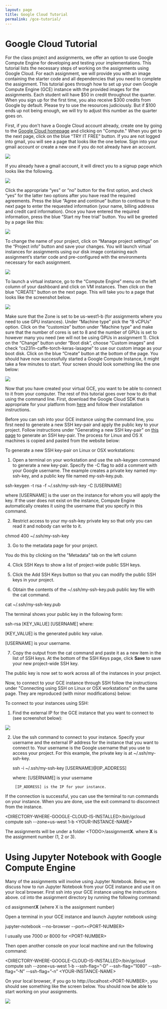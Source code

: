 ```yaml
---
layout: page
title: Google Cloud Tutorial
permalink: /gce-tutorial/
---
```

# Google Cloud Tutorial #

For the class project and assignments, we offer an option to use Google Compute Engine for developing and testing your 
implementations. This tutorial lists the necessary steps of working on the assignments using Google Cloud. 
For each assignment, we will provide you with an image containing the starter code and all dependencies that you need to 
complete the assignment. This tutorial goes through how to set up your own Google Compute Engine (GCE) instance with the 
provided images for the assignments. Each student will have $50 in credit throughout the quarter. When you sign up for the first time, you also receive $300 credits from Google by default. Please try to use the resources judiciously. But if $100 ends up not being enough, we will try to adjust this number as the quarter goes on.

First, if you don't have a Google Cloud account already, create one by going to the [Google Cloud homepage](https://cloud.google.com/?utm_source=google&utm_medium=cpc&utm_campaign=2015-q2-cloud-na-gcp-skws-freetrial-en&gclid=CP2e4PPpiNMCFU9bfgodGHsA1A "Title") and clicking on "Compute." When you get to the next page, click on the blue “TRY IT FREE” button. If you are not logged into gmail, you will see a page that looks like the one below. Sign into your gmail account or create a new one if you do not already have an account. 

<div class='fig figcenter fighighlight'>
  <img src='/assets/cloud-launching-screen.png'>
</div>

If you already have a gmail account, it will direct you to a signup page which looks like the following.
<div class='fig figcenter fighighlight'>
  <img src='/assets/cloud-for-free.png'>
</div>

Click the appropriate “yes” or “no” button for the first option, and check “yes” for the latter two options after you have read the required agreements. Press the blue “Agree and continue” button to continue to the next page to enter the requested information (your name, billing address and credit card information). Once you have entered the required information, press the blue “Start my free trial” button. You will be greeted by a page like this: 

<div class='fig figcenter fighighlight'>
  <img src='/assets/cloud-dashboard-screen.png'>
</div>

To change the name of your project, click on “Manage project settings” on the “Project info” button and save your changes. 
You will launch virtual instances for assignments using our disk image containing each assignment’s starter code and pre-configured with the environments necessary for each assignment. 

<div class='fig figcenter fighighlight'>
  <img src='/assets/cloud-instance-dashboard-screen.png'>
</div>

To launch a virtual instance, go to the “Compute Engine” menu on the left column of your dashboard and click on VM instances.  Then click on the blue "CREATE" button on the next page. This will take you to a page that looks like the screenshot below.

<div class='fig figcenter fighighlight'>
  <img src='/assets/cloud-create-instance-screen.png'>
</div>

Make sure that the Zone is set to be us-west1-b (for assignments where you need to use GPU instances). Under “Machine type” pick the “8 vCPUs” option. Click on the “customize” button under “Machine type” and make sure that the number of cores is set to 8 and the number of GPUs is set to however many you need (we will not be using GPUs in assignment 1). Click on the “Change” button under “Boot disk”, choose “Custom images” and check “cs231n-caffe-torch-keras-lasagne” to use our custom image as your boot disk. Click on the blue “Create” button at the bottom of the page. You should have now successfully started a Google Compute Instance, it might take a few minutes to start. Your screen should look something like the one below:

<div class='fig figcenter fighighlight'>
  <img src='/assets/cloud-instance-started.png'>
</div>

Now that you have created your virtual GCE, you want to be able to connect to it from your computer. The rest of this tutorial goes over how to do that using the command line. First, download the Google Cloud SDK that is appropriate for your platform from [here](https://cloud.google.com/sdk/docs/ "Title") and follow their installation instructions.

Before you can ssh into your GCE instance using the command line, you first need to generate a new SSH key-pair and apply the public key to your project. Follow instructions under "Generating a new SSH key-pair" on [this page](https://cloud.google.com/compute/docs/instances/connecting-to-instance "Title") to generate an SSH key-pair. The process for Linux and OS X machines is copied and pasted from the website below:

To generate a new SSH key-pair on Linux or OSX workstations:

1. Open a terminal on your workstation and use the ssh-keygen command to generate a new key-pair. Specify the -C flag to add a comment with your Google username. The example creates a private key named my-ssh-key, and a public key file named my-ssh-key.pub.

ssh-keygen -t rsa -f ~/.ssh/my-ssh-key -C [USERNAME]

where [USERNAME] is the user on the instance for whom you will apply the key. If the user does not exist on the instance, Compute Engine automatically creates it using the username that you specify in this command.

2. Restrict access to your my-ssh-key private key so that only you can read it and nobody can write to it.

chmod 400 ~/.ssh/my-ssh-key

3. Go to the metadata page for your project.

You do this by clicking on the "Metadata" tab on the left column

4. Click SSH Keys to show a list of project-wide public SSH keys.

5. Click the Add SSH Keys button so that you can modify the public SSH keys in your project.

6. Obtain the contents of the ~/.ssh/my-ssh-key.pub public key file with the cat command.

cat ~/.ssh/my-ssh-key.pub

The terminal shows your public key in the following form:

ssh-rsa [KEY_VALUE] [USERNAME]
where:

[KEY_VALUE] is the generated public key value.

[USERNAME] is your username.

7. Copy the output from the cat command and paste it as a new item in the list of SSH keys.
At the bottom of the SSH Keys page, click **Save** to save your new project-wide SSH key.

The public key is now set to work across all of the instances in your project. 

Now, to connect to your GCE instance through SSH follow the instructions under "Connecting using SSH on Linux or OSX workstations" on the same page. They are reproduced (with minor modifications) below:

To connect to your instances using SSH:

1. Find the external IP for the GCE instance that you want to connect to (see screenshot below):

<div class='fig figcenter fighighlight'>
  <img src='/assets/cloud-external-ip.png'>
</div>

2. Use the ssh command to connect to your instance. Specify your username and the external IP address for the instance that you want to connect to. Your username is the Google username that you use to access your project. For this example, the private key is at ~/.ssh/my-ssh-key.

    ssh -i ~/.ssh/my-ssh-key [USERNAME]@[IP_ADDRESS]
    
    where:
        [USERNAME] is your username
        
        [IP_ADDRESS] is the IP for your instance.

If the connection is successful, you can use the terminal to run commands on your instance. When you are done, use the exit command to disconnect from the instance.

\<DIRECTORY-WHERE-GOOGLE-CLOUD-IS-INSTALLED\>/bin/gcloud compute ssh --zone=us-west 1-b \<YOUR-INSTANCE-NAME\>

The assignments will be under a folder \<TODO\>/assignment**X**. where **X** is the assignment number (1, 2 or 3).

# Using Jupyter Notebook with Google Compute Engine # 
Many of the assignments will involve using Jupyter Notebook. Below, we discuss how to run Jupyter Notebook from your GCE instance and use it on your local browser. First ssh into your GCE instance using the instructions above. cd into the assignment directory by running the following command:

cd assignment**X** (where X is the assignment number)

Open a terminal in your GCE instance and launch Jupyter notebook using:

jupyter-notebook --no-browser --port=\<PORT-NUMBER\> 

I usually use 7000 or 8000 for \<PORT-NUMBER\>

Then open another console on your local machine and run the following command:

\<DIRECTORY-WHERE-GOOGLE-CLOUD-IS-INSTALLED\>/bin/gcloud compute ssh --zone=us-west 1-b --ssh-flag=”-D” --ssh-flag=”1080” --ssh-flag=”-N” --ssh-flag=”-n” \<YOUR-INSTANCE-NAME\>

On your local browser, if you go to http://localhost:\<PORT-NUMBER\>, you should see something like the screen below. You should now be able to start working on your assignments.

<div class='fig figcenter fighighlight'>
  <img src='/assets/jupyter-screen.png'>
</div>


